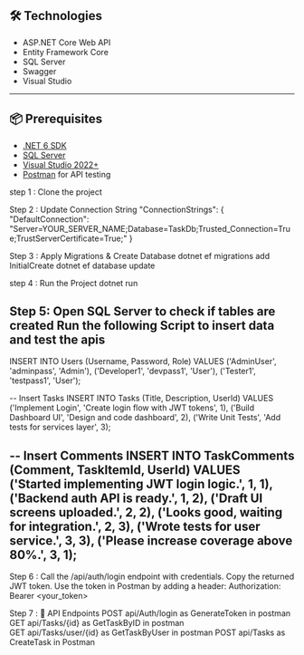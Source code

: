 
## 🛠️ Technologies

- ASP.NET Core Web API
- Entity Framework Core
- SQL Server
- Swagger
- Visual Studio

---

## 📦 Prerequisites

- [.NET 6 SDK](https://dotnet.microsoft.com/download)
- [SQL Server](https://www.microsoft.com/en-in/sql-server/sql-server-downloads)
- [Visual Studio 2022+](https://visualstudio.microsoft.com/)
- [Postman](https://www.postman.com/) for API testing

step 1 : 
Clone the project 

Step 2 : 
Update Connection String
"ConnectionStrings": {
  "DefaultConnection": "Server=YOUR_SERVER_NAME;Database=TaskDb;Trusted_Connection=True;TrustServerCertificate=True;"
}

Step 3 : 
Apply Migrations & Create Database 
dotnet ef migrations add InitialCreate
dotnet ef database update

step 4 : 
Run the Project
dotnet run

Step 5: 
Open SQL Server to check if tables are created 
Run the following Script to insert data and test the apis
---------------------------------------------------------------------
INSERT INTO Users (Username, Password, Role)
VALUES 
('AdminUser', 'adminpass', 'Admin'),
('Developer1', 'devpass1', 'User'),
('Tester1', 'testpass1', 'User');
 
-- Insert Tasks
INSERT INTO Tasks (Title, Description, UserId)
VALUES 
('Implement Login', 'Create login flow with JWT tokens', 1),
('Build Dashboard UI', 'Design and code dashboard', 2),
('Write Unit Tests', 'Add tests for services layer', 3);
 
-- Insert Comments
INSERT INTO TaskComments (Comment, TaskItemId, UserId)
VALUES 
('Started implementing JWT login logic.', 1, 1),
('Backend auth API is ready.', 1, 2), 
('Draft UI screens uploaded.', 2, 2),
('Looks good, waiting for integration.', 2, 3),
('Wrote tests for user service.', 3, 3),
('Please increase coverage above 80%.', 3, 1);
------------------------------------------------------------

Step 6 : 
Call the /api/auth/login endpoint with credentials.
Copy the returned JWT token.
Use the token in Postman by adding a header:
Authorization: Bearer <your_token>

Step 7 : 
📑 API Endpoints
POST api/Auth/login as GenerateToken in postman 
GET  api/Tasks/{id} as GetTaskByID  in postman  
GET api/Tasks/user/{id} as GetTaskByUser in postman 
POST api/Tasks as CreateTask in Postman 







